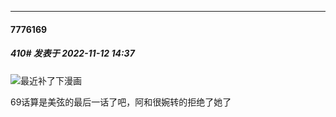 

*****

####  7776169  
##### 410#       发表于 2022-11-12 14:37

<img src="https://static.saraba1st.com/image/smiley/face2017/009.gif" referrerpolicy="no-referrer">最近补了下漫画

69话算是美弦的最后一话了吧，阿和很婉转的拒绝了她了

